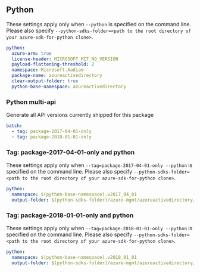 ## Python

These settings apply only when `--python` is specified on the command line.
Please also specify `--python-sdks-folder=<path to the root directory of your azure-sdk-for-python clone>`.

```yaml $(python)
python:
  azure-arm: true
  license-header: MICROSOFT_MIT_NO_VERSION
  payload-flattening-threshold: 2
  namespace: Microsoft.Aadiam
  package-name: azureactivedirectory
  clear-output-folder: true
  python-base-namespace: azureactivedirectory
```

### Python multi-api

Generate all API versions currently shipped for this package

```yaml $(python) && $(multiapi)
batch:
  - tag: package-2017-04-01-only
  - tag: package-2018-01-01-only
```

### Tag: package-2017-04-01-only and python

These settings apply only when `--tag=package-2017-04-01-only --python` is specified on the command line.
Please also specify `--python-sdks-folder=<path to the root directory of your azure-sdk-for-python clone>`.

``` yaml $(tag) == 'package-2017-04-01-only' && $(python)
python:
  namespace: $(python-base-namespace).v2017_04_01
  output-folder: $(python-sdks-folder)/azure-mgmt/azureactivedirectory/v2017_04_01
```

### Tag: package-2018-01-01-only and python

These settings apply only when `--tag=package-2018-01-01-only --python` is specified on the command line.
Please also specify `--python-sdks-folder=<path to the root directory of your azure-sdk-for-python clone>`.

``` yaml $(tag) == 'package-2018-01-01-only' && $(python)
python:
  namespace: $(python-base-namespace).v2018_01_01
  output-folder: $(python-sdks-folder)/azure-mgmt/azureactivedirectory/v2018_01_01
```